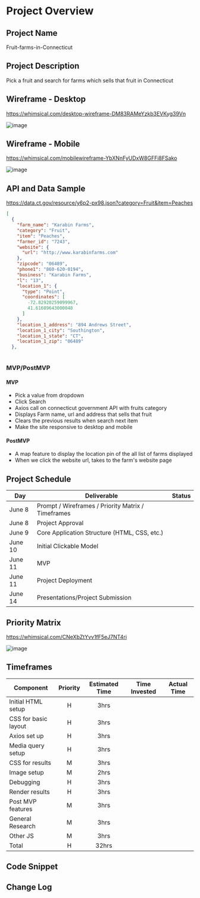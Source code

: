 # Project Overview

## Project Name
Fruit-farms-in-Connecticut

## Project Description
Pick a fruit and search for farms which sells that fruit in Connecticut 

## Wireframe - Desktop
https://whimsical.com/desktop-wireframe-DM83RAMeYzkb3EVKyg39Vn

![image](https://user-images.githubusercontent.com/84349667/121225418-1da11680-c84f-11eb-946c-c49d771ff7a9.png)



## Wireframe - Mobile
https://whimsical.com/mobilewireframe-YbXNnFyUDxW8GFFi8FSako

![image](https://user-images.githubusercontent.com/84349667/121225020-baaf7f80-c84e-11eb-8c8a-7a71d41724d6.png)



## API and Data Sample
https://data.ct.gov/resource/y6p2-px98.json?category=Fruit&item=Peaches
```JSON
[
  {
    "farm_name": "Karabin Farms",
    "category": "Fruit",
    "item": "Peaches",
    "farmer_id": "7243",
    "website": {
      "url": "http://www.karabinfarms.com"
    },
    "zipcode": "06489",
    "phone1": "860-620-0194",
    "business": "Karabin Farms",
    "l": "13",
    "location_1": {
      "type": "Point",
      "coordinates": [
        -72.82920259099967,
        41.61609643000048
      ]
    },
    "location_1_address": "894 Andrews Street",
    "location_1_city": "Southington",
    "location_1_state": "CT",
    "location_1_zip": "06489"
  },
  
```
  
### MVP/PostMVP
#### MVP
- Pick a value from dropdown
- Click Search
- Axios call on connecticut government API with fruits category
- Displays Farm name, url and address that sells that fruit
- Clears the previous results when search next item
- Make the site responsive to desktop and mobile

#### PostMVP
- A map feature to display the location pin of the all list of farms displayed
- When we click the website url, takes to the farm's website page

## Project Schedule
|  Day  | Deliverable | Status |
|-------|-------------| -------|
|June 8 | Prompt / Wireframes / Priority Matrix / Timeframes | 
|June 8 | Project Approval | 
|June 9| Core Application Structure (HTML, CSS, etc.) | 
|June 10| Initial Clickable Model  | 
|June 11| MVP  |                 
|June 11| Project Deployment |  
|June 14| Presentations/Project Submission | 

## Priority Matrix
https://whimsical.com/CNeXbZtYvv1fF5eJ7NT4ri

![image](https://user-images.githubusercontent.com/84349667/121206370-04dc3500-c83e-11eb-9b5a-e65ef37174ff.png)

## Timeframes
| Component | Priority | Estimated Time | Time Invested | Actual Time |
| --------- | :------: | :------------: | :-----------: | :---------: |
| Initial HTML setup | H | 3hrs| 
| CSS for basic layout | H| 3hrs| 
| Axios set up | H | 3hrs|  
| Media query setup | H | 3hrs|
| CSS for results | M| 3hrs| 
| Image setup | M | 2hrs|
| Debugging | H | 3hrs| 
| Render results | H | 3hrs| 
| Post MVP features | M | 3hrs|
| General Research | M | 3hrs| 
| Other JS | M | 3hrs|
| Total | H | 32hrs| 

## Code Snippet

## Change Log

